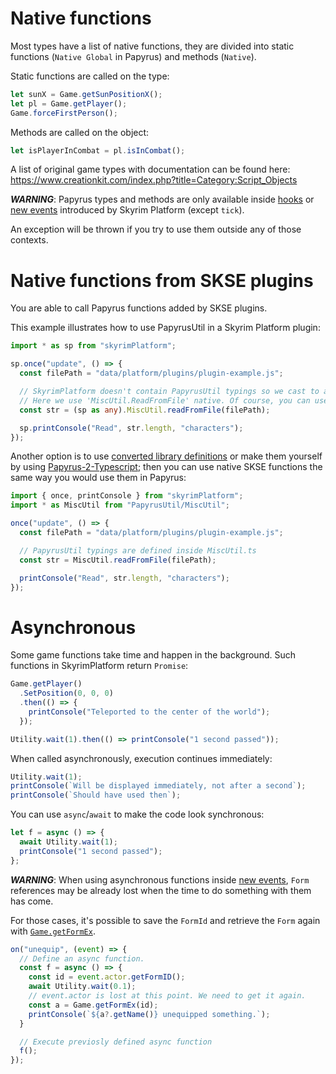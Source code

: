 # Native functions

Most types have a list of native functions, they are divided into static functions (`Native Global` in Papyrus) and methods (`Native`).

Static functions are called on the type:

```typescript
let sunX = Game.getSunPositionX();
let pl = Game.getPlayer();
Game.forceFirstPerson();
```

Methods are called on the object:

```typescript
let isPlayerInCombat = pl.isInCombat();
```

A list of original game types with documentation can be found here: https://www.creationkit.com/index.php?title=Category:Script_Objects

***WARNING***: Papyrus types and methods are only available inside [hooks][Hooks] or [new events][NewEvents] introduced by Skyrim Platform (except `tick`).

An exception will be thrown if you try to use them outside any of those contexts.

# Native functions from SKSE plugins

You are able to call Papyrus functions added by SKSE plugins.

This example illustrates how to use PapyrusUtil in a Skyrim Platform plugin:

```typescript
import * as sp from "skyrimPlatform";

sp.once("update", () => {
  const filePath = "data/platform/plugins/plugin-example.js";

  // SkyrimPlatform doesn't contain PapyrusUtil typings so we cast to any to be able to call all functions.
  // Here we use 'MiscUtil.ReadFromFile' native. Of course, you can use any other function.
  const str = (sp as any).MiscUtil.readFromFile(filePath);

  sp.printConsole("Read", str.length, "characters");
});
```

<!-- TODO: Delete when this functionality is done at engine level -->
Another option is to use [converted library definitions][TsDefs] or make them yourself by using [Papyrus-2-Typescript][Papyrus2Ts]; then you can use native SKSE functions the same way you would use them in Papyrus:

```typescript
import { once, printConsole } from "skyrimPlatform";
import * as MiscUtil from "PapyrusUtil/MiscUtil";

once("update", () => {
  const filePath = "data/platform/plugins/plugin-example.js";

  // PapyrusUtil typings are defined inside MiscUtil.ts
  const str = MiscUtil.readFromFile(filePath);

  printConsole("Read", str.length, "characters");
});
```

# Asynchronous

Some game functions take time and happen in the background. Such functions in SkyrimPlatform return `Promise`:

```typescript
Game.getPlayer()
  .SetPosition(0, 0, 0)
  .then(() => {
    printConsole("Teleported to the center of the world");
  });
```
```typescript
Utility.wait(1).then(() => printConsole("1 second passed"));
```

When called asynchronously, execution continues immediately:

```typescript
Utility.wait(1);
printConsole(`Will be displayed immediately, not after a second`);
printConsole(`Should have used then`);
```

You can use `async`/`await` to make the code look synchronous:

```typescript
let f = async () => {
  await Utility.wait(1);
  printConsole("1 second passed");
};
```

***WARNING***: When using asynchronous functions inside [new events][NewEvents], `Form` references may be already lost when the time to do something with them has come.

For those cases, it's possible to save the `FormId` and retrieve the `Form` again with [`Game.getFormEx`][GetFormEx].

```typescript
on("unequip", (event) => {
  // Define an async function.
  const f = async () => {
    const id = event.actor.getFormID();
    await Utility.wait(0.1);
    // event.actor is lost at this point. We need to get it again.
    const a = Game.getFormEx(id);
    printConsole(`${a?.getName()} unequipped something.`);
  }

  // Execute previosly defined async function
  f();
});
```

[GetFormEx]: papyrus.md#form
[Hooks]: events.md
[NewEvents]: new_events.md
[Papyrus2Ts]: https://www.nexusmods.com/skyrimspecialedition/mods/56916
[TsDefs]: https://github.com/CarlosLeyvaAyala/Papyrus-2-Typescript/tree/main/conversions
